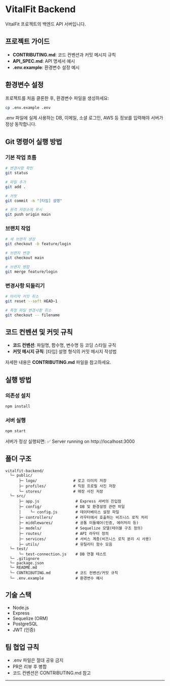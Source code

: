 # VitalFit Backend

VitalFit 프로젝트의 백엔드 API 서버입니다.

## 프로젝트 가이드

- **CONTRIBUTING.md**: 코드 컨벤션과 커밋 메시지 규칙
- **API_SPEC.md**: API 명세서 예시
- **.env.example**: 환경변수 설정 예시

## 환경변수 설정

프로젝트를 처음 클론한 후, 환경변수 파일을 생성하세요:

```bash
cp .env.example .env
```

.env 파일에 실제 사용하는 DB, 이메일, 소셜 로그인, AWS 등 정보를 입력해야 서버가 정상 동작합니다.

## Git 명령어 실행 방법

### 기본 작업 흐름

```bash
# 변경사항 확인
git status

# 파일 추가
git add .

# 커밋
git commit -m "[타입] 설명"

# 원격 저장소에 푸시
git push origin main
```

### 브랜치 작업

```bash
# 새 브랜치 생성
git checkout -b feature/login

# 브랜치 변경
git checkout main

# 브랜치 병합
git merge feature/login
```

### 변경사항 되돌리기

```bash
# 마지막 커밋 취소
git reset --soft HEAD~1

# 특정 파일 변경사항 취소
git checkout -- filename
```

## 코드 컨벤션 및 커밋 규칙

- **코드 컨벤션**: 파일명, 함수명, 변수명 등 코딩 스타일 규칙
- **커밋 메시지 규칙**: [타입] 설명 형식의 커밋 메시지 작성법

자세한 내용은 **CONTRIBUTING.md** 파일을 참고하세요.

## 실행 방법

### 의존성 설치

```bash
npm install
```

### 서버 실행

```bash
npm start
```

서버가 정상 실행되면: ✅ Server running on http://localhost:3000

## 폴더 구조

```
vitalfit-backend/
  └─ public/
      ├─ logo/                # 로고 이미지 저장
      ├─ profiles/            # 직원 프로필 사진 저장
      └─ stores/              # 매장 사진 저장
  └─ src/
      ├─ app.js                # Express 서버의 진입점
      ├─ config/               # DB 및 환경설정 관련 파일
      │    └─ config.js        # 데이터베이스 설정 파일
      ├─ controllers/          # 라우터에서 호출하는 비즈니스 로직 처리
      ├─ middlewares/          # 공통 미들웨어(인증, 에러처리 등)
      ├─ models/               # Sequelize 모델(테이블 구조 정의)
      ├─ routes/               # API 라우터 정의
      ├─ services/             # 서비스 계층(비즈니스 로직 분리 시 사용)
      ├─ utils/                # 유틸리티 함수 모음
  └─ test/
      └─ test-connection.js    # DB 연결 테스트
  └─ .gitignore
  └─ package.json
  └─ README.md
  └─ CONTRIBUTING.md           # 코드 컨벤션/커밋 규칙
  └─ .env.example              # 환경변수 예시
```

## 기술 스택

- Node.js
- Express
- Sequelize (ORM)
- PostgreSQL
- JWT (인증)

## 팀 협업 규칙

- .env 파일은 절대 공유 금지
- PR은 리뷰 후 병합
- 코드 컨벤션은 CONTRIBUTING.md 참고

---
